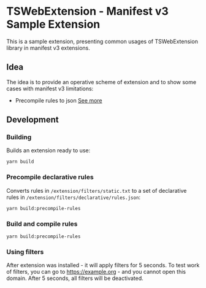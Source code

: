 # TSWebExtension - Manifest v3 Sample Extension

This is a sample extension, presenting common usages of TSWebExtension library in manifest v3 extensions.

## <a id="idea"></a> Idea
The idea is to provide an operative scheme of extension and to show some cases with manifest v3 limitations:

-   Precompile rules to json [See more](#precompile)

## <a id="usage"></a> Development

### <a id="build"></a> Building
Builds an extension ready to use:
```
yarn build
```

### <a id="precompile"></a> Precompile declarative rules
Converts rules in `/extension/filters/static.txt` to a set of declarative rules in `/extension/filters/declarative/rules.json`:
```
yarn build:precompile-rules
```

### Build and compile rules
```
yarn build:precompile-rules
```

### Using filters
After extension was installed - it will apply filters for 5 seconds.
To test work of filters, you can go to https://example.org - and you cannot open this domain.
After 5 seconds, all filters will be deactivated.
